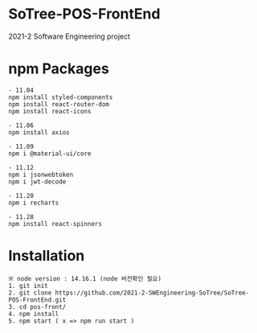# SoTree-POS-FrontEnd
2021-2 Software Engineering project 

# npm Packages
```
- 11.04
npm install styled-components
npm install react-router-dom
npm install react-icons

- 11.06
npm install axios

- 11.09
npm i @material-ui/core 

- 11.12
npm i jsonwebtoken
npm i jwt-decode

- 11.20
npm i recharts

- 11.28
npm install react-spinners
```

# Installation
```
※ node version : 14.16.1 (node 버전확인 필요)
1. git init 
2. git clone https://github.com/2021-2-SWEngineering-SoTree/SoTree-POS-FrontEnd.git
3. cd pos-front/
4. npm install
5. npm start ( x => npm run start )
```
